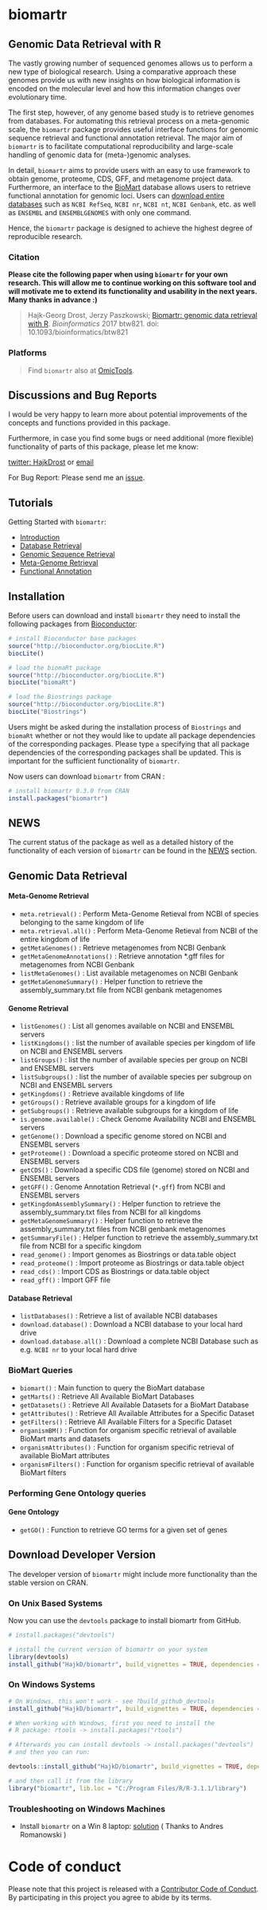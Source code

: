 biomartr
========

## Genomic Data Retrieval with R

The vastly growing number of sequenced genomes allows us to perform a new type of biological research.
Using a comparative approach these genomes provide us with new insights on how biological information is encoded 
on the molecular level and how this information changes over evolutionary time.

The first step, however, of any genome based study is to retrieve genomes from databases. For automating this
retrieval process on a meta-genomic scale, the `biomartr` package provides useful interface functions for genomic sequence retrieval and functional annotation retrieval. The major aim of `biomartr` is to facilitate computational reproducibility and large-scale handling of genomic data for (meta-)genomic analyses.  

In detail, `biomartr` aims to provide users with an easy to use framework to obtain genome, proteome, CDS, GFF, and metagenome project data. Furthermore, an interface to the [BioMart](http://www.biomart.org/) database allows users to retrieve functional annotation for genomic loci.
Users can [download entire databases](https://github.com/HajkD/biomartr/blob/master/vignettes/Database_Retrieval.Rmd) such as `NCBI RefSeq`, `NCBI nr`, `NCBI nt`, `NCBI Genbank`, etc. as well as `ENSEMBL` and `ENSEMBLGENOMES` with only one command.

Hence, the `biomartr` package is designed to achieve the highest degree of reproducible research.

### Citation

**Please cite the following paper when using `biomartr` for your own research. This will allow me to continue
working on this software tool and will motivate me to extend its functionality and usability in the next years. Many thanks in advance :)**

> Hajk-Georg Drost, Jerzy Paszkowski; [Biomartr: genomic data retrieval with R](https://academic.oup.com/bioinformatics/article/doi/10.1093/bioinformatics/btw821/2931816/Biomartr-genomic-data-retrieval-with-R). *Bioinformatics* 2017 btw821. doi: 10.1093/bioinformatics/btw821

### Platforms

> Find `biomartr` also at [OmicTools](https://omictools.com/biomartr-tool).

## Discussions and Bug Reports

I would be very happy to learn more about potential improvements of the concepts and functions
provided in this package.

Furthermore, in case you find some bugs or need additional (more flexible) functionality of parts
of this package, please let me know:

[twitter: HajkDrost](https://twitter.com/hajkdrost) or  [email](hgd23@cam.ac.uk)

For Bug Report: Please send me an [issue](https://github.com/HajkD/biomartr/issues).

## Tutorials

Getting Started with `biomartr`:

- [Introduction](https://github.com/HajkD/biomartr/tree/master/vignettes/Introduction.Rmd)
- [Database Retrieval](https://github.com/HajkD/biomartr/blob/master/vignettes/Database_Retrieval.Rmd)
- [Genomic Sequence Retrieval](https://github.com/HajkD/biomartr/tree/master/vignettes/Sequence_Retrieval.Rmd)
- [Meta-Genome Retrieval](https://github.com/HajkD/biomartr/tree/master/vignettes/MetaGenome_Retrieval.Rmd)
- [Functional Annotation](https://github.com/HajkD/biomartr/tree/master/vignettes/Functional_Annotation.Rmd)


## Installation

Before users can download and install `biomartr` they need to install the following packages from [Bioconductor](http://www.bioconductor.org/):

```r
# install Bioconductor base packages
source("http://bioconductor.org/biocLite.R")
biocLite()

# load the biomaRt package
source("http://bioconductor.org/biocLite.R")
biocLite("biomaRt")

# load the Biostrings package
source("http://bioconductor.org/biocLite.R")
biocLite("Biostrings")
```

Users might be asked during the installation process of `Biostrings` and `biomaRt` whether or not they would like to update all package dependencies of the corresponding packages.
Please type `a` specifying that all package dependencies of the corresponding packages shall be updated. This is important for the sufficient functionality of `biomartr`.

Now users can download `biomartr` from CRAN :

```r
# install biomartr 0.3.0 from CRAN
install.packages("biomartr")
```

## NEWS
The current status of the package as well as a detailed history of the functionality of each version of `biomartr` can be found in the [NEWS](https://github.com/HajkD/biomartr/blob/master/NEWS.md) section.

## Genomic Data Retrieval

#### Meta-Genome Retrieval

* `meta.retrieval()` : Perform Meta-Genome Retieval from NCBI of species belonging to the same kingdom of life 
* `meta.retrieval.all()` : Perform Meta-Genome Retieval from NCBI of the entire kingdom of life
* `getMetaGenomes()` : Retrieve metagenomes from NCBI Genbank
* `getMetaGenomeAnnotations()` : Retrieve annotation *.gff files for metagenomes from NCBI Genbank
* `listMetaGenomes()` : List available metagenomes on NCBI Genbank
* `getMetaGenomeSummary()` : Helper function to retrieve the assembly_summary.txt file from NCBI genbank metagenomes

#### Genome Retrieval

* `listGenomes()` : List all genomes available on NCBI and ENSEMBL servers
* `listKingdoms()` : list the number of available species per kingdom of life on NCBI and ENSEMBL servers
* `listGroups()` : list the number of available species per group on NCBI and ENSEMBL servers
* `listSubgroups()` : list the number of available species per subgroup on NCBI and ENSEMBL servers
* `getKingdoms()` : Retrieve available kingdoms of life
* `getGroups()` : Retrieve available groups for a kingdom of life
* `getSubgroups()` : Retrieve available subgroups for a kingdom of life
* `is.genome.available()` : Check Genome Availability  NCBI and ENSEMBL servers
* `getGenome()` : Download a specific genome stored on NCBI and ENSEMBL servers
* `getProteome()` : Download a specific proteome stored on NCBI and ENSEMBL servers
* `getCDS()` : Download a specific CDS file (genome) stored on NCBI and ENSEMBL servers
* `getGFF()` : Genome Annotation Retrieval (`*.gff`) from NCBI and ENSEMBL servers
* `getKingdomAssemblySummary()` : Helper function to retrieve the assembly_summary.txt files from NCBI for all kingdoms
* `getMetaGenomeSummary()` : Helper function to retrieve the assembly_summary.txt files from NCBI genbank metagenomes
* `getSummaryFile()` : Helper function to retrieve the assembly_summary.txt file from NCBI for a specific kingdom
* `read_genome()` : Import genomes as Biostrings or data.table object
* `read_proteome()` : Import proteome as Biostrings or data.table object
* `read_cds()` : Import CDS as Biostrings or data.table object
* `read_gff()` : Import GFF file

#### Database Retrieval

* `listDatabases()` : Retrieve a list of available NCBI databases
* `download.database()` : Download a NCBI database to your local hard drive
* `download.database.all()` : Download a complete NCBI Database such as e.g. `NCBI nr` to your local hard drive

### BioMart Queries

* `biomart()` : Main function to query the BioMart database
* `getMarts()` : Retrieve All Available BioMart Databases
* `getDatasets()` : Retrieve All Available Datasets for a BioMart Database
* `getAttributes()` : Retrieve All Available Attributes for a Specific Dataset
* `getFilters()` : Retrieve All Available Filters for a Specific Dataset
* `organismBM()` : Function for organism specific retrieval of available BioMart marts and datasets
* `organismAttributes()` : Function for organism specific retrieval of available BioMart attributes
* `organismFilters()` : Function for organism specific retrieval of available BioMart filters

### Performing Gene Ontology queries

#### Gene Ontology

* `getGO()` : Function to retrieve GO terms for a given set of genes


## Download Developer Version

The developer version of `biomartr` might include more functionality than the stable version on CRAN.

### On Unix Based Systems

Now you can use the `devtools` package to install biomartr from GitHub.

```r
# install.packages("devtools")

# install the current version of biomartr on your system
library(devtools)
install_github("HajkD/biomartr", build_vignettes = TRUE, dependencies = TRUE)

```

### On Windows Systems

```r
# On Windows, this won't work - see ?build_github_devtools
install_github("HajkD/biomartr", build_vignettes = TRUE, dependencies = TRUE)

# When working with Windows, first you need to install the
# R package: rtools -> install.packages("rtools")

# Afterwards you can install devtools -> install.packages("devtools")
# and then you can run:

devtools::install_github("HajkD/biomartr", build_vignettes = TRUE, dependencies = TRUE)

# and then call it from the library
library("biomartr", lib.loc = "C:/Program Files/R/R-3.1.1/library")
```

### Troubleshooting on Windows Machines

- Install `biomartr` on a Win 8 laptop: [solution](https://github.com/HajkD/orthologr/issues/1) ( Thanks to Andres Romanowski )

# Code of conduct

Please note that this project is released with a [Contributor Code of Conduct](CONDUCT.md). By participating in this project you agree to abide by its terms.



